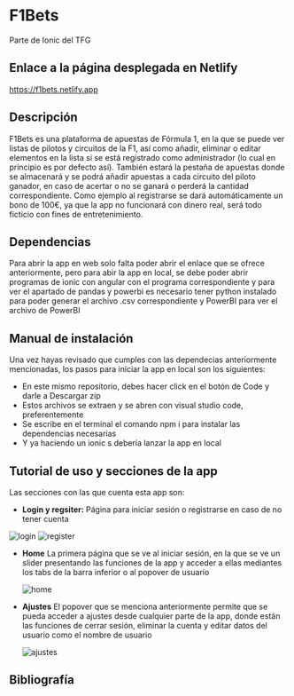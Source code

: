 # F1Bets
Parte de Ionic del TFG

## Enlace a la página desplegada en Netlify
https://f1bets.netlify.app

## Descripción
  F1Bets es una plataforma de apuestas de Fórmula 1, en la que se puede ver listas de pilotos y circuitos de la F1, así como añadir, eliminar o editar elementos en la lista si se está registrado como administrador (lo cual en principio es por defecto así). También estará la pestaña de apuestas donde se almacenará y se podrá añadir apuestas a cada circuito del piloto ganador, en caso de acertar o no se ganará o perderá la cantidad correspondiente. Como ejemplo al registrarse se dará automáticamente un bono de 100€, ya que la app no funcionará con dinero real, será todo ficticio con fines de entretenimiento.

## Dependencias
  Para abrir la app en web solo falta poder abrir el enlace que se ofrece anteriormente, pero para abir la app en local, se debe poder abrir programas de ionic con angular con el programa correspondiente y para ver el apartado de pandas y powerbi es necesario tener python instalado para poder generar el archivo .csv correspondiente y PowerBI para ver el archivo de PowerBI

## Manual de instalación
  Una vez hayas revisado que cumples con las dependecias anteriormente mencionadas, los pasos para iniciar la app en local son los siguientes:
- En este mismo repositorio, debes hacer click en el botón de Code y darle a Descargar zip
- Estos archivos se extraen y se abren con visual studio code, preferentemente
- Se escribe en el terminal el comando npm i para instalar las dependencias necesarias
- Y ya haciendo un ionic s debería lanzar la app en local

## Tutorial de uso y secciones de la app
  Las secciones con las que cuenta esta app son:

  - **Login y regsiter:**
  Página para iniciar sesión o registrarse en caso de no tener cuenta

  ![login](https://github.com/DanielGarciaCampoy/f1Bets_ionic/assets/72436388/2cd70ef5-0eff-4105-bca0-a25bba4bc41b)
  ![register](https://github.com/DanielGarciaCampoy/f1Bets_ionic/assets/72436388/710c7a76-82c0-4bab-9428-2359165a4671)

  - **Home**
    La primera página que se ve al iniciar sesión, en la que se ve un slider presentando las funciones de la app y acceder a ellas mediantes los tabs de la barra inferior o al popover de usuario

    ![home](https://github.com/DanielGarciaCampoy/f1Bets_ionic/assets/72436388/b7283660-eafd-4f42-9a76-f7fb89b7fa9c)

  - **Ajustes**
    El popover que se menciona anteriormente permite que se pueda acceder a ajustes desde cualquier parte de la app, donde están las funciones de cerrar sesión, eliminar la cuenta y editar datos del usuario como el nombre de usuario

    ![ajustes](https://github.com/DanielGarciaCampoy/f1Bets_ionic/assets/72436388/3b19aa27-ed4a-43e7-8c0b-5c94dbd29a62)


## Bibliografía
